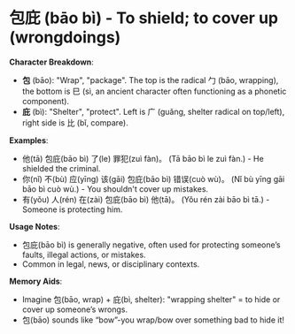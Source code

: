 # **包庇 (bāo bì) - To shield; to cover up (wrongdoings)**

**Character Breakdown**:  
- **包** (bāo): "Wrap", "package". The top is the radical 勹 (bāo, wrapping), the bottom is 巳 (sì, an ancient character often functioning as a phonetic component).  
- **庇** (bì): "Shelter", "protect". Left is 广 (guǎng, shelter radical on top/left), right side is 比 (bǐ, compare).

**Examples**:  
- 他(tā) 包庇(bāo bì) 了(le) 罪犯(zuì fàn)。 (Tā bāo bì le zuì fàn.) - He shielded the criminal.  
- 你(nǐ) 不(bù) 应(yīng) 该(gāi) 包庇(bāo bì) 错误(cuò wù)。 (Nǐ bù yīng gāi bāo bì cuò wù.) - You shouldn't cover up mistakes.  
- 有(yǒu) 人(rén) 在(zài) 包庇(bāo bì) 他(tā)。 (Yǒu rén zài bāo bì tā.) - Someone is protecting him.

**Usage Notes**:  
- 包庇(bāo bì) is generally negative, often used for protecting someone’s faults, illegal actions, or mistakes.  
- Common in legal, news, or disciplinary contexts.

**Memory Aids**:  
- Imagine 包(bāo, wrap) + 庇(bì, shelter): "wrapping shelter" = to hide or cover up someone’s wrongs.  
- 包(bāo) sounds like “bow”-you wrap/bow over something bad to hide it!